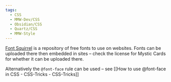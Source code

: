 ```yaml
---
tags:
  - CSS
  - MMW-Dev/CSS
  - Obsidian/CSS
  - Quartz/CSS
  - MMW-Style
---
```

[Font Squirrel](https://www.fontsquirrel.com/tools/webfont-generator) is a repository of free fonts to use on websites. Fonts can be uploaded there then embedded in sites – check the license for Mystic Cards for whether it can be uploaded there.

Alternatively the `@font-face` rule can be used – see [[How to use @font-face in CSS - CSS-Tricks - CSS-Tricks]]